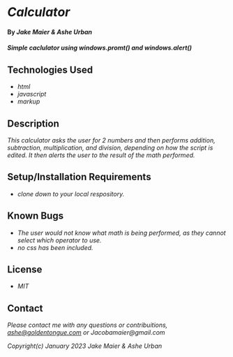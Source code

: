 # _Calculator_

#### By _**Jake Maier** & **Ashe Urban**_

#### _Simple caclulator using windows.promt() and windows.alert()_

## Technologies Used

* _html_
* _javascript_
* _markup_

## Description

_This calculator asks the user for 2 numbers and then performs addition, subtraction, multiplication, and division, depending on how the script is edited. It then alerts the user to the result of the math performed._

## Setup/Installation Requirements

* _clone down to your local respository._

## Known Bugs

* _The user would not know what math is being performed, as they cannot select which operator to use._
* _no css has been included._

## License

* _MIT_

## Contact

_Please contact me with any questions or contribuitions, ashe@goldentongue.com or Jacobamaier@gmail.com_

_Copyright(c) January 2023 Jake Maier & Ashe Urban_